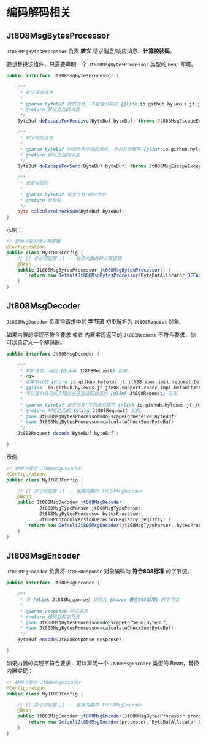 # 编码解码相关

## Jt808MsgBytesProcessor

`Jt808MsgBytesProcessor` 负责 **转义** 请求消息/响应消息、**计算校验码**。

要想替换该组件，只需要声明一个 `Jt808MsgBytesProcessor` 类型的 `Bean` 即可。

```java
public interface Jt808MsgBytesProcessor {

    /**
     * 转义请求消息
     *
     * @param byteBuf 请求消息, 不包含分隔符 {@link io.github.hylexus.jt.jt808.JtProtocolConstant#PACKAGE_DELIMITER 0X7E}
     * @return 转义之后的消息
     */
    ByteBuf doEscapeForReceive(ByteBuf byteBuf) throws Jt808MsgEscapeException;

    /**
     * 转义响应消息
     *
     * @param byteBuf 响应给客户端的消息, 不包含分隔符 {@link io.github.hylexus.jt.jt808.JtProtocolConstant#PACKAGE_DELIMITER 0X7E}
     * @return 转义之后的消息
     */
    ByteBuf doEscapeForSend(ByteBuf byteBuf) throws Jt808MsgEscapeException;

    /**
     * 就是校验码
     *
     * @param byteBuf 请求消息/响应消息
     * @return 检验码
     */
    byte calculateCheckSum(ByteBuf byteBuf);
}
```

示例：

```java
// 替换内置的转义等逻辑
@Configuration
public class MyJt808Config {
    // [[ 非必须配置 ]] -- 替换内置的转义等逻辑
    @Bean
    public Jt808MsgBytesProcessor jt808MsgBytesProcessor() {
        return new DefaultJt808MsgBytesProcessor(ByteBufAllocator.DEFAULT);
    }
}
```

## Jt808MsgDecoder

`Jt808MsgDecoder` 负责将请求中的 **字节流** 初步解析为 `Jt808Request` 对象。

如果内置的实现不符合要求 或者 内置实现返回的 `Jt808Request` 不符合要求，你可以自定义一个解码器。

```java
public interface Jt808MsgDecoder {

    /**
     * 解析请求，返回 {@link Jt808Request} 实例。
     * <p>
     * 如果默认的 {@link io.github.hylexus.jt.jt808.spec.impl.request.DefaultJt808Request DefaultJt808Request} 不满足需求 或
     * {@link  io.github.hylexus.jt.jt808.support.codec.impl.DefaultJt808MsgDecoder DefaultJt808MsgDecoder} 不符合要求，
     * 可以提供自己的实现类在这里返回自己的 {@link Jt808Request} 实现
     *
     * @param byteBuf 请求消息(不包含分隔符 {@link io.github.hylexus.jt.jt808.JtProtocolConstant#PACKAGE_DELIMITER 0X7E})
     * @return 解析之后的 {@link Jt808Request} 实例.
     * @see Jt808MsgBytesProcessor#doEscapeForReceive(ByteBuf)
     * @see Jt808MsgBytesProcessor#calculateCheckSum(ByteBuf)
     */
    Jt808Request decode(ByteBuf byteBuf);

}
```

示例:

```java
// 替换内置的 Jt808MsgDecoder
@Configuration
public class MyJt808Config {

    // [[ 非必须配置 ]] -- 替换内置的 Jt808MsgDecoder
    @Bean
    public Jt808MsgDecoder jt808MsgDecoder(
            Jt808MsgTypeParser jt808MsgTypeParser,
            Jt808MsgBytesProcessor bytesProcessor,
            Jt808ProtocolVersionDetectorRegistry registry) {
        return new DefaultJt808MsgDecoder(jt808MsgTypeParser, bytesProcessor, registry);
    }
}
```

## Jt808MsgEncoder

`Jt808MsgEncoder` 负责将 `Jt808Response` 对象编码为 **符合808标准** 的字节流。

```java
public interface Jt808MsgEncoder {

    /**
     * 将 {@link Jt808Response} 编码为 {@code 符合808标准} 的字节流
     *
     * @param response 响应消息
     * @return 编码后的字节流
     * @see Jt808MsgBytesProcessor#doEscapeForSend(ByteBuf)
     * @see Jt808MsgBytesProcessor#calculateCheckSum(ByteBuf)
     */
    ByteBuf encode(Jt808Response response);

}
```

如果内置的实现不符合要求，可以声明一个 `Jt808MsgEncoder` 类型的 Bean，替换内置实现：

```java
// 替换内置的 Jt808MsgEncoder
@Configuration
public class MyJt808Config {

    // [[ 非必须配置 ]] -- 替换内置的 Jt808MsgEncoder
    @Bean
    public Jt808MsgEncoder jt808MsgEncoder(Jt808MsgBytesProcessor processor) {
        return new DefaultJt808MsgEncoder(processor, ByteBufAllocator.DEFAULT);
    }
}
```